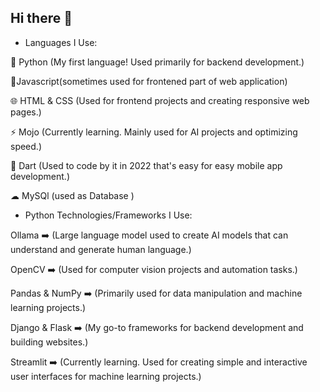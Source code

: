 ## Hi there 👋
- Languages I Use:
 
🐍 Python (My first language! Used primarily for backend development.)

🎨Javascript(sometimes used for frontened part of web application)

🌐 HTML & CSS (Used for frontend projects and creating responsive web pages.)

⚡ Mojo (Currently learning. Mainly used for AI projects and optimizing speed.)

📱 Dart (Used to code by it in 2022 that's easy  for easy mobile app development.)

☁ MySQl (used as Database )



- Python Technologies/Frameworks I Use:
  
Ollama ➡️ (Large language model used to create AI models that can understand and generate human language.)

OpenCV ➡️ (Used for computer vision projects and automation tasks.)

Pandas & NumPy ➡️ (Primarily used for data manipulation and machine learning projects.)

Django & Flask ➡️ (My go-to frameworks for backend development and building websites.)

Streamlit ➡️ (Currently learning. Used for creating simple and interactive user interfaces for machine learning projects.)
